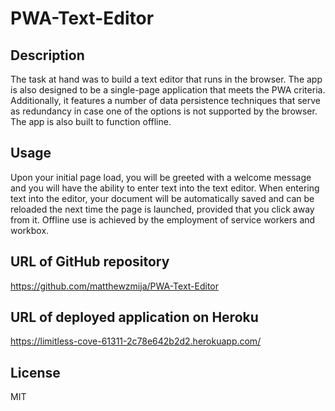 # PWA-Text-Editor

## Description

The task at hand was to build a text editor that runs in the browser. The app is also designed to be a single-page application that meets the PWA criteria. Additionally, it features a number of data persistence techniques that serve as redundancy in case one of the options is not supported by the browser. The app is also built to function offline.

## Usage

Upon your initial page load, you will be greeted with a welcome message and you will have the ability to enter text into the text editor. When entering text into the editor, your document will be automatically saved and can be reloaded the next time the page is launched, provided that you click away from it. Offline use is achieved by the employment of service workers and workbox.

## URL of GitHub repository

https://github.com/matthewzmija/PWA-Text-Editor

## URL of deployed application on Heroku

https://limitless-cove-61311-2c78e642b2d2.herokuapp.com/

## License

MIT
